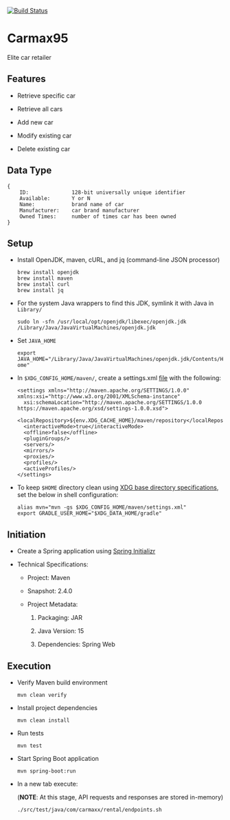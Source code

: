 [![Build Status](https://travis-ci.com/saurabmish/carmax95.svg?branch=master)](https://travis-ci.com/saurabmish/carmax95)

# Carmax95

Elite car retailer

## Features

  + Retrieve specific car
    
  + Retrieve all cars

  + Add new car 
    
  + Modify existing car
    
  + Delete existing car

## Data Type


```
{
    ID:              128-bit universally unique identifier
    Available:       Y or N
    Name:            brand name of car
    Manufacturer:    car brand manufacturer
    Owned Times:     number of times car has been owned
}
```

## Setup

+ Install OpenJDK, maven, cURL, and jq (command-line JSON processor)

  ```
  brew install openjdk
  brew install maven
  brew install curl
  brew install jq
  ```

+ For the system Java wrappers to find this JDK, symlink it with Java in `Library/`

  `sudo ln -sfn /usr/local/opt/openjdk/libexec/openjdk.jdk /Library/Java/JavaVirtualMachines/openjdk.jdk`

+ Set `JAVA_HOME`

  `export JAVA_HOME="/Library/Java/JavaVirtualMachines/openjdk.jdk/Contents/Home"`

+ In `$XDG_CONFIG_HOME/maven/`, create a settings.xml [file][1] with the following:

  ```
  <settings xmlns="http://maven.apache.org/SETTINGS/1.0.0" xmlns:xsi="http://www.w3.org/2001/XMLSchema-instance"
    xsi:schemaLocation="http://maven.apache.org/SETTINGS/1.0.0 https://maven.apache.org/xsd/settings-1.0.0.xsd">
    <localRepository>${env.XDG_CACHE_HOME}/maven/repository</localRepository>
    <interactiveMode>true</interactiveMode>
    <offline>false</offline>
    <pluginGroups/>
    <servers/>
    <mirrors/>
    <proxies/>
    <profiles/>
    <activeProfiles/>
  </settings>
  ```

+ To keep `$HOME` directory clean using [XDG base directory specifications][2], set the below in shell configuration:

  ```
  alias mvn="mvn -gs $XDG_CONFIG_HOME/maven/settings.xml"
  export GRADLE_USER_HOME="$XDG_DATA_HOME/gradle"
  ```


## Initiation

+ Create a Spring application using [Spring Initializr][3]

+ Technical Specifications:

  + Project: Maven

  + Snapshot: 2.4.0

  + Project Metadata:

    1. Packaging: JAR

    2. Java Version: 15

    3. Dependencies: Spring Web


## Execution

+ Verify Maven build environment

  `mvn clean verify`

+ Install project dependencies

  `mvn clean install`

+ Run tests

  `mvn test`

+ Start Spring Boot application

  `mvn spring-boot:run`

+ In a new tab execute: 
 
  (**NOTE**: At this stage, API requests and responses are stored in-memory)

  `./src/test/java/com/carmaxx/rental/endpoints.sh`



[1]: https://maven.apache.org/settings.html#Simple_Values
[2]: https://wiki.archlinux.org/index.php/XDG_Base_Directory
[3]: https://start.spring.io/
